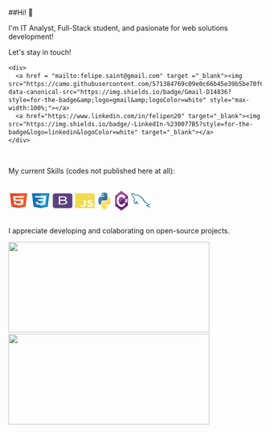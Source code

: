   ##Hi! 👋

  <p>I'm IT Analyst, Full-Stack student, and pasionate for web solutions development!

  Let's stay in touch!

    <div> 
      <a href = "mailto:felipe.saint@gmail.com" target ="_blank"><img src="https://camo.githubusercontent.com/571384769c09e0c66b45e39b5be70f68f552db3e2b2311bc2064f0d4a9f5983b/68747470733a2f2f696d672e736869656c64732e696f2f62616467652f476d61696c2d4431343833363f7374796c653d666f722d7468652d6261646765266c6f676f3d676d61696c266c6f676f436f6c6f723d7768697465" data-canonical-src="https://img.shields.io/badge/Gmail-D14836?style=for-the-badge&amp;logo=gmail&amp;logoColor=white" style="max-width:100%;"></a>
      <a href="https://www.linkedin.com/in/felipen20" target="_blank"><img src="https://img.shields.io/badge/-LinkedIn-%230077B5?style=for-the-badge&logo=linkedin&logoColor=white" target="_blank"></a> 
    </div>

  <br>

  <p>My current Skills (codes not published here at all):</p>

  <div style="display: inline_block; text-decoration: none; list-style: none; color: #000; cursor: none;"><br>
  <a style="text-decoration: none; list-style: none; color: #000; cursor: none;" href="https://github.com/FlipeFrontDev">
  <img align="center" alt="Flipe-HTML" height="30" width="40" src="https://raw.githubusercontent.com/devicons/devicon/master/icons/html5/html5-original.svg">
  <img align="center" alt="Flipe-CSS" height="30" width="40" src="https://raw.githubusercontent.com/devicons/devicon/master/icons/css3/css3-original.svg">
  <img align="center" alt="Flipe-Bootstrap" height="30" width="40" src="https://raw.githubusercontent.com/devicons/devicon/master/icons/bootstrap/bootstrap-plain.svg">
  <img align="center" alt="Flipe-Js" height="30" width="40" src="https://raw.githubusercontent.com/devicons/devicon/master/icons/javascript/javascript-plain.svg">
  <img align="center" alt="Flipe-Python" width="30" height="40"src="https://raw.githubusercontent.com/devicons/devicon/master/icons/python/python-original.svg"/>
  <img align="center" alt="Flipe-CSharp" width="30" height="40" src="https://raw.githubusercontent.com/devicons/devicon/master/icons/csharp/csharp-original.svg"/>
  <img align="center" alt="Flipe-MySQL" height="30" width="40" src="https://raw.githubusercontent.com/devicons/devicon/master/icons/mysql/mysql-original.svg">
  </a>
  </div>

  <br>

  <p>I appreciate developing and colaborating on open-source projects.</p>

  <div style="display: flex; flex-wrap: nowrap;">
    <a style="text-decoration: none; list-style: none; color: #000; cursor: none;" href="https://github.com/FlipeFrontDev">
    <img style="text-decoration: none; list-style: none;" width="400em" height="180em" src="https://github-readme-stats.vercel.app/api?username=flipefrontdev&show_icons=true&theme=dark&include_all_commits=true&count_private=true"/>
    <img style="text-decoration: none; list-style: none;"  width="400em" height="180em" src="https://github-readme-stats.vercel.app/api/top-langs/?username=flipefrontdev&layout=compact&langs_count=7&theme=dark"/></a>
  </div>
